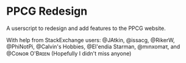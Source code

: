 # PPCG Redesign

A userscript to redesign and add features to the PPCG website.

With help from StackExchange users: @JAtkin, @issacg, @RikerW, @PhiNotPi, @Calvin's Hobbies, @El'endia Starman, @mınxomaτ, and @Cᴏɴᴏʀ O'Bʀɪᴇɴ (Hopefully I didn't miss anyone)
